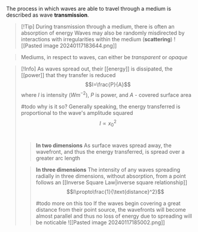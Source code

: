   The process in which waves are able to travel through a medium is described as wave **transmission**. 
> [!Tip] During transmission through a medium, there is often an absorption of energy
> Waves may also be randomly misdirected by interactions with irregularities within the medium (**scattering**)
> ![[Pasted image 20240117183644.png]]

> Mediums, in respect to waves, can either be *transparent* or *opaque*

> [!Info] As waves spread out, their [[energy]] is dissipated, the [[power]] that they transfer is reduced
> $$I=\frac{P}{A}$$
> where $I$ is intensity ($Wm^{-2}$), $P$ is power, and $A$ - covered surface area
> <br>
> 
> #todo why is it so?
> Generally speaking, the energy transferred is proportional to the wave's amplitude squared
> $$I \propto x_0^2$$
> <br>
> > **In two dimensions**
> > As surface waves spread away, the wavefront, and thus the energy transferred, is spread over a greater arc length
> 
> > **In three dimensions**
> > The intensity of any waves spreading radially in three dimensions, without absorption, from a point follows an [[Inverse Square Law|inverse square relationship]]
> > $$I\propto\frac{1}{\text{distance}^2}$$
> > 
> > #todo more on this too
> > If the waves begin covering a great distance from their point source, the wavefronts will become almost parallel and thus no loss of energy due to spreading will be noticable
> > ![[Pasted image 20240117185002.png]]






